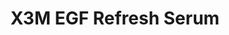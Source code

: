 ---
title: X3M EGF Refresh Serum
description: >-
  Detta är trots sitt namn en dag/nattkräm med näringsrika och återbyggande
  ingredienser som reparerar skadade hudceller och förbättrar hudens
  immunförsvar. Detta ger en starkare, jämnare och mer strålande hud. Den lugnar
  inflammationer och rodnader och ger fukt på djupet. Appliceras efter
  rengöring, toner och essence. Alltid UV-skydd ovanpå dagtid!
image: /images/produkter/image5.jpg
shop_link: 'https://www.beauty-bar.se/partner/pipers-hudvard/?add-to-cart=1610'
info_link: 'https://www.beauty-bar.se/produkt/x3megf-refresh-serum50ml/'
pris: '495:-'
category: Kräm
---